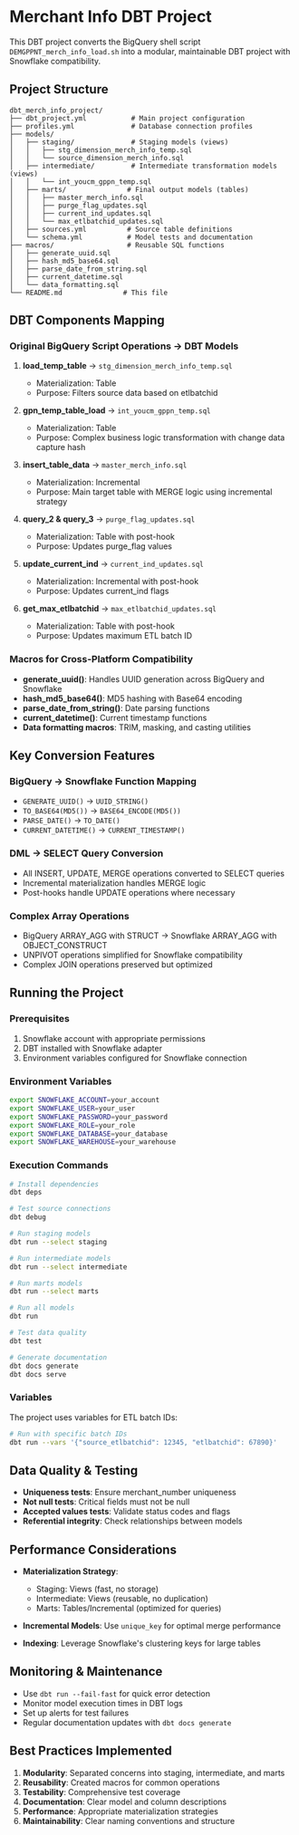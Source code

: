 # Merchant Info DBT Project

This DBT project converts the BigQuery shell script `DEMGPPNT_merch_info_load.sh` into a modular, maintainable DBT project with Snowflake compatibility.

## Project Structure

```
dbt_merch_info_project/
├── dbt_project.yml           # Main project configuration
├── profiles.yml              # Database connection profiles
├── models/
│   ├── staging/              # Staging models (views)
│   │   ├── stg_dimension_merch_info_temp.sql
│   │   └── source_dimension_merch_info.sql
│   ├── intermediate/         # Intermediate transformation models (views)
│   │   └── int_youcm_gppn_temp.sql
│   ├── marts/               # Final output models (tables)
│   │   ├── master_merch_info.sql
│   │   ├── purge_flag_updates.sql
│   │   ├── current_ind_updates.sql
│   │   └── max_etlbatchid_updates.sql
│   ├── sources.yml          # Source table definitions
│   └── schema.yml           # Model tests and documentation
├── macros/                  # Reusable SQL functions
│   ├── generate_uuid.sql
│   ├── hash_md5_base64.sql
│   ├── parse_date_from_string.sql
│   ├── current_datetime.sql
│   └── data_formatting.sql
└── README.md               # This file
```

## DBT Components Mapping

### Original BigQuery Script Operations → DBT Models

1. **load_temp_table** → `stg_dimension_merch_info_temp.sql`
   - Materialization: Table
   - Purpose: Filters source data based on etlbatchid

2. **gpn_temp_table_load** → `int_youcm_gppn_temp.sql`
   - Materialization: Table  
   - Purpose: Complex business logic transformation with change data capture hash

3. **insert_table_data** → `master_merch_info.sql`
   - Materialization: Incremental
   - Purpose: Main target table with MERGE logic using incremental strategy

4. **query_2 & query_3** → `purge_flag_updates.sql`
   - Materialization: Table with post-hook
   - Purpose: Updates purge_flag values

5. **update_current_ind** → `current_ind_updates.sql`
   - Materialization: Incremental with post-hook
   - Purpose: Updates current_ind flags

6. **get_max_etlbatchid** → `max_etlbatchid_updates.sql`
   - Materialization: Table with post-hook
   - Purpose: Updates maximum ETL batch ID

### Macros for Cross-Platform Compatibility

- **generate_uuid()**: Handles UUID generation across BigQuery and Snowflake
- **hash_md5_base64()**: MD5 hashing with Base64 encoding
- **parse_date_from_string()**: Date parsing functions
- **current_datetime()**: Current timestamp functions
- **Data formatting macros**: TRIM, masking, and casting utilities

## Key Conversion Features

### BigQuery → Snowflake Function Mapping
- `GENERATE_UUID()` → `UUID_STRING()`
- `TO_BASE64(MD5())` → `BASE64_ENCODE(MD5())`
- `PARSE_DATE()` → `TO_DATE()`
- `CURRENT_DATETIME()` → `CURRENT_TIMESTAMP()`

### DML → SELECT Query Conversion
- All INSERT, UPDATE, MERGE operations converted to SELECT queries
- Incremental materialization handles MERGE logic
- Post-hooks handle UPDATE operations where necessary

### Complex Array Operations
- BigQuery ARRAY_AGG with STRUCT → Snowflake ARRAY_AGG with OBJECT_CONSTRUCT
- UNPIVOT operations simplified for Snowflake compatibility
- Complex JOIN operations preserved but optimized

## Running the Project

### Prerequisites
1. Snowflake account with appropriate permissions
2. DBT installed with Snowflake adapter
3. Environment variables configured for Snowflake connection

### Environment Variables
```bash
export SNOWFLAKE_ACCOUNT=your_account
export SNOWFLAKE_USER=your_user
export SNOWFLAKE_PASSWORD=your_password
export SNOWFLAKE_ROLE=your_role
export SNOWFLAKE_DATABASE=your_database
export SNOWFLAKE_WAREHOUSE=your_warehouse
```

### Execution Commands
```bash
# Install dependencies
dbt deps

# Test source connections
dbt debug

# Run staging models
dbt run --select staging

# Run intermediate models
dbt run --select intermediate

# Run marts models
dbt run --select marts

# Run all models
dbt run

# Test data quality
dbt test

# Generate documentation
dbt docs generate
dbt docs serve
```

### Variables
The project uses variables for ETL batch IDs:
```bash
# Run with specific batch IDs
dbt run --vars '{"source_etlbatchid": 12345, "etlbatchid": 67890}'
```

## Data Quality & Testing

- **Uniqueness tests**: Ensure merchant_number uniqueness
- **Not null tests**: Critical fields must not be null
- **Accepted values tests**: Validate status codes and flags
- **Referential integrity**: Check relationships between models

## Performance Considerations

- **Materialization Strategy**: 
  - Staging: Views (fast, no storage)
  - Intermediate: Views (reusable, no duplication)
  - Marts: Tables/Incremental (optimized for queries)

- **Incremental Models**: Use `unique_key` for optimal merge performance
- **Indexing**: Leverage Snowflake's clustering keys for large tables

## Monitoring & Maintenance

- Use `dbt run --fail-fast` for quick error detection
- Monitor model execution times in DBT logs
- Set up alerts for test failures
- Regular documentation updates with `dbt docs generate`

## Best Practices Implemented

1. **Modularity**: Separated concerns into staging, intermediate, and marts
2. **Reusability**: Created macros for common operations
3. **Testability**: Comprehensive test coverage
4. **Documentation**: Clear model and column descriptions
5. **Performance**: Appropriate materialization strategies
6. **Maintainability**: Clear naming conventions and structure